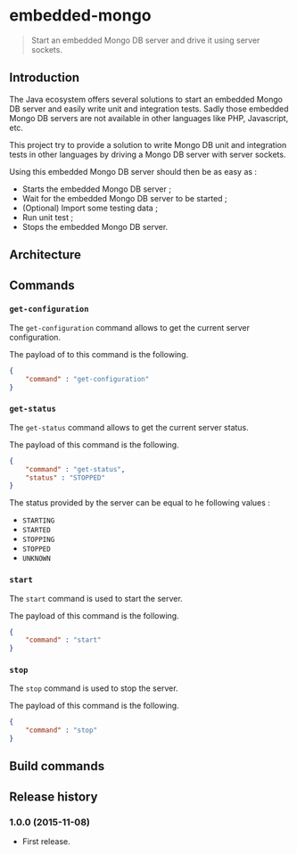 # embedded-mongo

> Start an embedded Mongo DB server and drive it using server sockets.

## Introduction

The Java ecosystem offers several solutions to start an embedded Mongo DB server and easily write unit and integration 
tests. Sadly those embedded Mongo DB servers are not available in other languages like PHP, Javascript, etc.

This project try to provide a solution to write Mongo DB unit and integration tests in other languages by driving a 
Mongo DB server with server sockets.

Using this embedded Mongo DB server should then be as easy as : 

 * Starts the embedded Mongo DB server ; 
 * Wait for the embedded Mongo DB server to be started ; 
 * (Optional) Import some testing data ; 
 * Run unit test ; 
 * Stops the embedded Mongo DB server.
 
## Architecture

## Commands 

### `get-configuration`

The `get-configuration` command allows to get the current server configuration. 

The payload of to this command is the following. 
```json
{
    "command" : "get-configuration"
}
```

### `get-status`

The `get-status` command allows to get the current server status.

The payload of this command is the following.
```json
{
    "command" : "get-status",
    "status" : "STOPPED"
}
```

The status provided by the server can be equal to he following values : 

 * `STARTING`
 * `STARTED`
 * `STOPPING`
 * `STOPPED`
 * `UNKNOWN`

### `start`

The `start` command is used to start the server.

The payload of this command is the following.

```json
{
    "command" : "start"
}
```

### `stop`

The `stop` command is used to stop the server.

The payload of this command is the following.

```json
{
    "command" : "stop"
}
```

## Build commands

## Release history

### 1.0.0 (2015-11-08)
 * First release.
